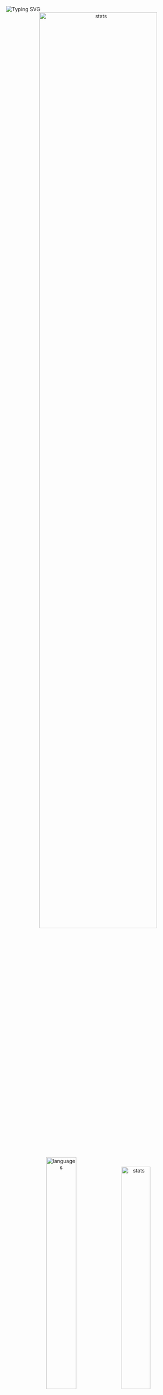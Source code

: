 <img src="https://readme-typing-svg.demolab.com?font=Fira+Code&size=50&duration=3000&color=9745F5&center=true&multiline=true&repeat=false&random=false&width=1000&height=150&lines=Hi!+I'm+Vanya;Python+Fullstack+Developer" alt="Typing SVG" />
<div align="center">
  <img src="http://github-readme-streak-stats.herokuapp.com?user=schr1k&theme=midnight-purple&hide_border=true&border_radius=0&date_format=j%20M%5B%20Y%5D&card_width=500&dates=9745F5&background=020202&border=9745F5&stroke=9745F5&ring=9745F5&fire=9745F5&currStreakNum=9745F5&sideNums=9745F5&currStreakLabel=9745F5&sideLabels=9745F5&excludeDaysLabel=9745F5" alt="stats" width=80%/>
</div>
<div align="center">
  <img src="https://github-readme-stats.vercel.app/api/top-langs/?username=schr1k&hide_border=true&bg_color=020202&text_color=9745F5&title_color=9745F5&layout=compact" alt="languages" width=40.25%>
  <img src="https://github-readme-stats.vercel.app/api?username=schr1k&show_icons=true&hide_border=true&bg_color=020202&text_color=9745F5&title_color=9745F5&icon_color=9745F5&hide_rank=true&hide=contribs,issues" alt="stats" width=39.4%/>
</div>
<div align="center">
  <h1>Skills:</h1>
  <img src="https://skillicons.dev/icons?i=py,postgres,html,css,js,ts,react,next,git,linux" alt="skills" width=80%>
</div>

---
<!--START_SECTION:waka-->
**🐱 My GitHub Data** 

> 📦 85.3 kB Used in GitHub's Storage 
 > 
> 🏆 810 Contributions in the Year 2023
 > 
> 💼 Opted to Hire
 > 
> 📜 9 Public Repositories 
 > 
> 🔑 15 Private Repositories 
 > 
📊 **This Week I Spent My Time On** 

```text
🕑︎ Time Zone: Europe/Moscow

💬 Programming Languages: 
Python                   4 hrs 30 mins       ████████████████░░░░░░░░░   64.70 % 
TypeScript               1 hr 7 mins         ████░░░░░░░░░░░░░░░░░░░░░   16.23 % 
SQL                      16 mins             █░░░░░░░░░░░░░░░░░░░░░░░░   04.00 % 
SVG                      11 mins             █░░░░░░░░░░░░░░░░░░░░░░░░   02.72 % 
Text                     9 mins              █░░░░░░░░░░░░░░░░░░░░░░░░   02.20 % 

🔥 Editors: 
PyCharm                  4 hrs 38 mins       █████████████████░░░░░░░░   66.68 % 
WebStorm                 1 hr 53 mins        ███████░░░░░░░░░░░░░░░░░░   27.19 % 
DataGrip                 16 mins             █░░░░░░░░░░░░░░░░░░░░░░░░   04.00 % 
Vim                      8 mins              █░░░░░░░░░░░░░░░░░░░░░░░░   02.13 % 

💻 Operating System: 
Windows                  6 hrs 48 mins       ████████████████████████░   97.87 % 
Linux                    8 mins              █░░░░░░░░░░░░░░░░░░░░░░░░   02.13 % 
```

**I Mostly Code in Python** 

```text
Python                   20 repos            █████████████████░░░░░░░░   68.97 % 
HTML                     3 repos             ███░░░░░░░░░░░░░░░░░░░░░░   10.34 % 
TypeScript               3 repos             ███░░░░░░░░░░░░░░░░░░░░░░   10.34 % 
JavaScript               2 repos             ██░░░░░░░░░░░░░░░░░░░░░░░   06.90 % 
Lasso                    1 repo              █░░░░░░░░░░░░░░░░░░░░░░░░   03.45 % 
```




 Last Updated on 02/12/2023 05:11:19 UTC
<!--END_SECTION:waka-->
